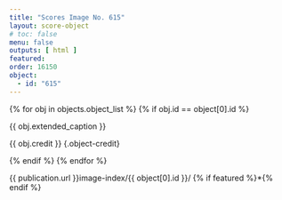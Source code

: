 ```yaml
---
title: "Scores Image No. 615"
layout: score-object
# toc: false
menu: false
outputs: [ html ]
featured: 
order: 16150
object:
  - id: "615"
---
```


{% for obj in objects.object_list %}
{% if obj.id == object[0].id %}

{{ obj.extended_caption }}

{{ obj.credit }} {.object-credit}

{% endif %}
{% endfor %}

<div class="object-credit object-url is-print-only">

{{ publication.url }}image-index/{{ object[0].id }}/ {% if featured %}*{% endif %}

</div>
